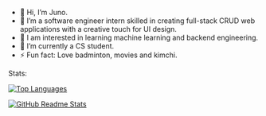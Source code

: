 - 👋 Hi, I’m Juno.
- 💼 I’m a software engineer intern skilled in creating full-stack CRUD web applications with a creative touch for UI design.
- 👀 I am interested in learning machine learning and backend engineering.
- 🌱 I’m currently a CS student.
- ⚡ Fun fact: Love badminton, movies and kimchi.

Stats:

[![Top Languages](https://github-readme-stats.vercel.app/api/top-langs/?username=juno-choo&layout=compact&show_icons=true&theme=dark)]()

[![GitHub Readme Stats](https://github-readme-stats.vercel.app/api?username=juno-choo&show_icons=true&theme=dark&hide=stars)]()

